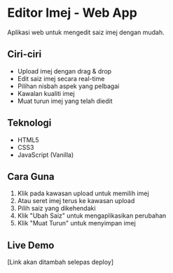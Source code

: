 # Editor Imej - Web App

Aplikasi web untuk mengedit saiz imej dengan mudah.

## Ciri-ciri
- Upload imej dengan drag & drop
- Edit saiz imej secara real-time
- Pilihan nisbah aspek yang pelbagai
- Kawalan kualiti imej
- Muat turun imej yang telah diedit

## Teknologi
- HTML5
- CSS3
- JavaScript (Vanilla)

## Cara Guna
1. Klik pada kawasan upload untuk memilih imej
2. Atau seret imej terus ke kawasan upload
3. Pilih saiz yang dikehendaki
4. Klik "Ubah Saiz" untuk mengaplikasikan perubahan
5. Klik "Muat Turun" untuk menyimpan imej

## Live Demo
[Link akan ditambah selepas deploy] 